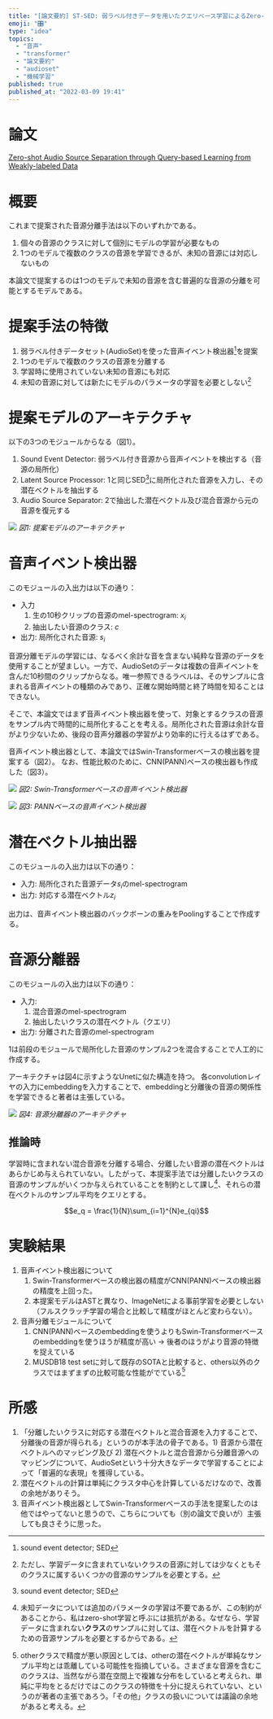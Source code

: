 ```yaml
---
title: "[論文要約] ST-SED: 弱ラベル付きデータを用いたクエリベース学習によるZero-shot音源分離"
emoji: "🎛"
type: "idea"
topics:
  - "音声"
  - "transformer"
  - "論文要約"
  - "audioset"
  - "機械学習"
published: true
published_at: "2022-03-09 19:41"
---
```


# 論文

[Zero-shot Audio Source Separation through Query-based Learning
from Weakly-labeled Data](https://arxiv.org/abs/2112.07891v4)

# 概要

これまで提案された音源分離手法は以下のいずれかである。

1) 個々の音源のクラスに対して個別にモデルの学習が必要なもの
2) 1つのモデルで複数のクラスの音源を学習できるが、未知の音源には対応しないもの

本論文で提案するのは1つのモデルで未知の音源を含む普遍的な音源の分離を可能とするモデルである。

# 提案手法の特徴

1. 弱ラベル付きデータセット(AudioSet)を使った音声イベント検出器[^1]を提案
2. 1つのモデルで複数のクラスの音源を分離する
3. 学習時に使用されていない未知の音源にも対応
4. 未知の音源に対しては新たにモデルのパラメータの学習を必要としない[^2]

# 提案モデルのアーキテクチャ

以下の3つのモジュールからなる（図1）。
1. Sound Event Detector: 弱ラベル付き音源から音声イベントを検出する（音源の局所化）
2. Latent Source Processor: 1と同じSED[^1]に局所化された音源を入力し、その潜在ベクトルを抽出する
3. Audio Source Separator: 2で抽出した潜在ベクトル及び混合音源から元の音源を復元する

![](https://storage.googleapis.com/zenn-user-upload/216e50dca364-20220309.png)
*図1: 提案モデルのアーキテクチャ*

# 音声イベント検出器

このモジュールの入出力は以下の通り：

* 入力
	1. 生の10秒クリップの音源のmel-spectrogram: $x_i$
	2. 抽出したい音源のクラス: $c$
* 出力: 局所化された音源: $s_i$

音源分離モデルの学習には、なるべく余計な音を含まない純粋な音源のデータを使用することが望ましい。一方で、AudioSetのデータは複数の音声イベントを含んだ10秒間のクリップからなる。唯一参照できるラベルは、そのサンプルに含まれる音声イベントの種類のみであり、正確な開始時間と終了時間を知ることはできない。

そこで、本論文ではまず音声イベント検出器を使って、対象とするクラスの音源をサンプル内で時間的に局所化することを考える。局所化された音源は余計な音がより少ないため、後段の音声分離器の学習がより効率的に行えるはずである。

音声イベント検出器として、本論文ではSwin-Transformerベースの検出器を提案する（図2）。
なお、性能比較のために、CNN(PANN)ベースの検出器も作成した（図3）。

![](https://storage.googleapis.com/zenn-user-upload/e8a560bd8054-20220309.png)
*図2: Swin-Transformerベースの音声イベント検出器*

![](https://storage.googleapis.com/zenn-user-upload/8c8b71ae2627-20220309.png)
*図3: PANNベースの音声イベント検出器*

# 潜在ベクトル抽出器

このモジュールの入出力は以下の通り：

* 入力: 局所化された音源データ$s_i$のmel-spectrogram
* 出力: 対応する潜在ベクトル$z_i$

出力は、音声イベント検出器のバックボーンの重みをPoolingすることで作成する。

# 音源分離器

このモジュールの入出力は以下の通り：

* 入力:
	1. 混合音源のmel-spectrogram
	2. 抽出したいクラスの潜在ベクトル（クエリ）
* 出力: 分離された音源のmel-spectrogram

1は前段のモジュールで局所化した音源のサンプル2つを混合することで人工的に作成する。

アーキテクチャは図4に示すようなUnetに似た構造を持つ。
各convolutionレイヤの入力にembeddingを入力することで、embeddingと分離後の音源の関係性を学習できると著者は主張している。

![](https://storage.googleapis.com/zenn-user-upload/8ac054cbaf04-20220309.png)
*図4: 音源分離器のアーキテクチャ*

## 推論時

学習時に含まれない混合音源を分離する場合、分離したい音源の潜在ベクトルはあらかじめ与えられていない。したがって、本提案手法では分離したいクラスの音源のサンプルがいくつか与えられていることを制約として課し[^3]、それらの潜在ベクトルのサンプル平均をクエリとする。

$$e_q = \frac{1}{N}\sum_{i=1}^{N}e_{qi}$$

# 実験結果

1. 音声イベント検出器について
	1. Swin-Transformerベースの検出器の精度がCNN(PANN)ベースの検出器の精度を上回った。
	1. 本提案モデルはASTと異なり、ImageNetによる事前学習を必要としない（フルスクラッチ学習の場合と比較して精度がほとんど変わらない）。
1. 音声分離モジュールについて
	1. CNN(PANN)ベースのembeddingを使うよりもSwin-Transformerベースのembeddingを使うほうが精度が高い -> 後者のほうがより音源の特徴を捉えている
	2. MUSDB18 test setに対して既存のSOTAと比較すると、others以外のクラスではまずまずの比較可能な性能がでている[^4]

# 所感

1. 「分離したいクラスに対応する潜在ベクトルと混合音源を入力することで、分離後の音源が得られる」というのが本手法の骨子である。1) 音源から潜在ベクトルへのマッピング及び 2) 潜在ベクトルと混合音源から分離音源へのマッピングについて、AudioSetという十分大きなデータで学習することによって「普遍的な表現」を獲得している。
2. 潜在ベクトルの計算は単純にクラスタ中心を計算しているだけなので、改善の余地がありそう。
3. 音声イベント検出器としてSwin-Transformerベースの手法を提案したのは他ではやってないと思うので、こちらについても（別の論文で良いが）主張しても良さそうに思った。

[^1]: sound event detector; SED
[^2]: ただし、学習データに含まれていないクラスの音源に対しては少なくともそのクラスに属するいくつかの音源のサンプルを必要とする。
[^3]: 未知データについては追加のパラメータの学習は不要であるが、この制約があることから、私はzero-shot学習と呼ぶには抵抗がある。なぜなら、学習データに含まれない**クラス**のサンプルに対しては、潜在ベクトルを計算するための音源サンプルを必要とするからである。
[^4]: otherクラスで精度が悪い原因としては、otherの潜在ベクトルが単純なサンプル平均とは乖離している可能性を指摘している。さまざまな音源を含むこのクラスは、当然ながら潜在空間上で複雑な分布をしていると考えられ、単純に平均をとるだけではこのクラスの特徴を十分に捉えられていない、というのが著者の主張であろう。「その他」クラスの扱いについては議論の余地があると考える。
